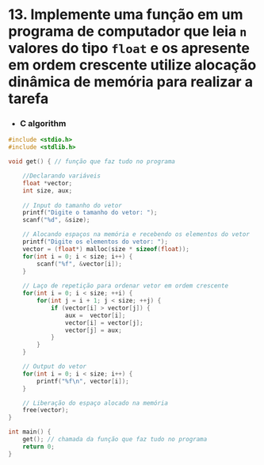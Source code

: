 # 13. Implemente uma função em um programa de computador que leia `n` valores do tipo `float` e os apresente em ordem crescente utilize alocação dinâmica de memória para realizar a tarefa
- ### C algorithm
```c
#include <stdio.h>
#include <stdlib.h>

void get() { // função que faz tudo no programa

    //Declarando variáveis
    float *vector;
    int size, aux;
    
    // Input do tamanho do vetor
    printf("Digite o tamanho do vetor: ");
    scanf("%d", &size);

    // Alocando espaços na memória e recebendo os elementos do vetor
    printf("Digite os elementos do vetor: ");
    vector = (float*) malloc(size * sizeof(float));
    for(int i = 0; i < size; i++) {
        scanf("%f", &vector[i]);
    }
    
    // Laço de repetição para ordenar vetor em ordem crescente
    for(int i = 0; i < size; ++i) {
        for(int j = i + 1; j < size; ++j) {
            if (vector[i] > vector[j]) {
                aux =  vector[i];
                vector[i] = vector[j];
                vector[j] = aux;
            }
        }
    }

    // Output do vetor
    for(int i = 0; i < size; i++) {
        printf("%f\n", vector[i]);
    }

    // Liberação do espaço alocado na memória
    free(vector);
}

int main() {
    get(); // chamada da função que faz tudo no programa
    return 0;
}
```
